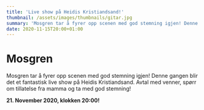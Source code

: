 ```yaml
---
title: 'Live show på Heidis Kristiandsand!'
thumbnail: /assets/images/thumbnails/gitar.jpg
summary: 'Mosgren tar å fyrer opp scenen med god stemning igjen! Denne gangen blir det et fantastisk live show på Heidis Kristiandsand. Avtal med venner, spørr om tillatelse fra mamma og ta med god stemning!'
date: 2020-11-15T20:00+01:00
---
```


# Mosgren

Mosgren tar å fyrer opp scenen med god stemning igjen! Denne gangen blir det et fantastisk live show på Heidis Kristiandsand. Avtal med venner, spørr om tillatelse fra mamma og ta med god stemning!

**21. November 2020, klokken 20:00!**
